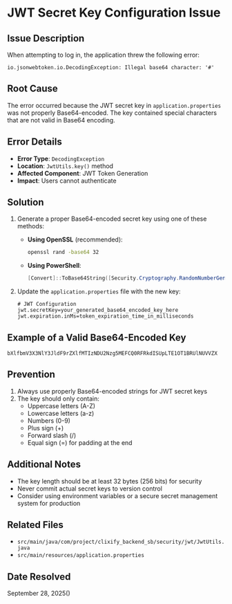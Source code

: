 # JWT Secret Key Configuration Issue

## Issue Description
When attempting to log in, the application threw the following error:
```
io.jsonwebtoken.io.DecodingException: Illegal base64 character: '#'
```

## Root Cause
The error occurred because the JWT secret key in `application.properties` was not properly Base64-encoded. The key contained special characters that are not valid in Base64 encoding.

## Error Details
- **Error Type**: `DecodingException`
- **Location**: `JwtUtils.key()` method
- **Affected Component**: JWT Token Generation
- **Impact**: Users cannot authenticate

## Solution
1. Generate a proper Base64-encoded secret key using one of these methods:
   - **Using OpenSSL** (recommended):
     ```bash
     openssl rand -base64 32
     ```
   - **Using PowerShell**:
     ```powershell
     [Convert]::ToBase64String([Security.Cryptography.RandomNumberGenerator]::GetBytes(32))
     ```

2. Update the `application.properties` file with the new key:
   ```properties
   # JWT Configuration
   jwt.secretKey=your_generated_base64_encoded_key_here
   jwt.expiration.inMs=token_expiration_time_in_milliseconds
   ```

## Example of a Valid Base64-Encoded Key
```
bXlfbmV3X3NlY3JldF9rZXlfMTIzNDU2Nzg5MEFCQ0RFRkdISUpLTE1OT1BRUlNUVVZX
```

## Prevention
1. Always use properly Base64-encoded strings for JWT secret keys
2. The key should only contain:
   - Uppercase letters (A-Z)
   - Lowercase letters (a-z)
   - Numbers (0-9)
   - Plus sign (+)
   - Forward slash (/)
   - Equal sign (=) for padding at the end

## Additional Notes
- The key length should be at least 32 bytes (256 bits) for security
- Never commit actual secret keys to version control
- Consider using environment variables or a secure secret management system for production

## Related Files
- `src/main/java/com/project/clixify_backend_sb/security/jwt/JwtUtils.java`
- `src/main/resources/application.properties`

## Date Resolved
September 28, 2025()
